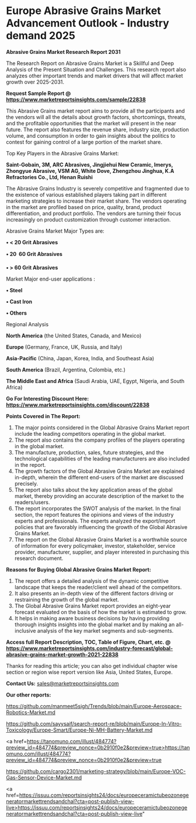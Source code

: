 # Europe Abrasive Grains Market Advancement Outlook - Industry demand 2025

<strong>Abrasive Grains Market Research Report 2031</strong>

The Research Report on Abrasive Grains Market is a Skillful and Deep Analysis of the Present Situation and Challenges. This research report also analyzes other important trends and market drivers that will affect market growth over 2025-2031.

<strong>Request Sample Report @ <a href=https://www.marketreportsinsights.com/sample/22838>https://www.marketreportsinsights.com/sample/22838</a></strong>

This Abrasive Grains market report aims to provide all the participants and the vendors will all the details about growth factors, shortcomings, threats, and the profitable opportunities that the market will present in the near future. The report also features the revenue share, industry size, production volume, and consumption in order to gain insights about the politics to contest for gaining control of a large portion of the market share.

Top Key Players in the Abrasive Grains Market:

<strong>Saint-Gobain, 3M, ARC Abrasives, Jingjiehui New Ceramic, Imerys, Zhongyue Abrasive, VSM AG, White Dove, Zhengzhou Jinghua, K.A Refractories Co., Ltd, Henan Ruishi</strong>

The Abrasive Grains Industry is severely competitive and fragmented due to the existence of various established players taking part in different marketing strategies to increase their market share. The vendors operating in the market are profiled based on price, quality, brand, product differentiation, and product portfolio. The vendors are turning their focus increasingly on product customization through customer interaction.

Abrasive Grains Market Major Types are:

<strong>• < 20 Grit Abrasives

• 20  60 Grit Abrasives

• > 60 Grit Abrasives</strong>

Market Major end-user applications :

<strong>• Steel

• Cast Iron

• Others</strong>

Regional Analysis

</u><strong><b>North America</b></strong> (the United States, Canada, and Mexico)

<strong><b>Europe </b></strong>(Germany, France, UK, Russia, and Italy)

<strong><b>Asia-Pacific</b></strong> (China, Japan, Korea, India, and Southeast Asia)

<strong><b>South America</b></strong> (Brazil, Argentina, Colombia, etc.)

<strong><b>The Middle East and Africa</b></strong> (Saudi Arabia, UAE, Egypt, Nigeria, and South Africa)

<strong>Go For Interesting Discount Here: <a href=https://www.marketreportsinsights.com/discount/22838>https://www.marketreportsinsights.com/discount/22838</a></strong>

<strong>Points Covered in The Report:</strong>
<ol>
  <li>The major points considered in the Global Abrasive Grains Market report include the leading competitors operating in the global market.</li>
  <li>The report also contains the company profiles of the players operating in the global market.</li>
  <li>The manufacture, production, sales, future strategies, and the technological capabilities of the leading manufacturers are also included in the report.</li>
  <li>The growth factors of the Global Abrasive Grains Market are explained in-depth, wherein the different end-users of the market are discussed precisely.</li>
  <li>The report also talks about the key application areas of the global market, thereby providing an accurate description of the market to the readers/users.</li>
  <li>The report incorporates the SWOT analysis of the market. In the final section, the report features the opinions and views of the industry experts and professionals. The experts analyzed the export/import policies that are favorably influencing the growth of the Global Abrasive Grains Market.</li>
  <li>The report on the Global Abrasive Grains Market is a worthwhile source of information for every policymaker, investor, stakeholder, service provider, manufacturer, supplier, and player interested in purchasing this research document.</li>
</ol>
<strong>Reasons for Buying Global Abrasive Grains Market Report:</strong>

<ol>
  <li>The report offers a detailed analysis of the dynamic competitive landscape that keeps the reader/client well ahead of the competitors.</li>
  <li>It also presents an in-depth view of the different factors driving or restraining the growth of the global market.</li>
  <li>The Global Abrasive Grains Market report provides an eight-year forecast evaluated on the basis of how the market is estimated to grow.</li>
  <li>It helps in making aware business decisions by having providing thorough insights insights into the global market and by making an all-inclusive analysis of the key market segments and sub-segments.</li>
</ol>
<strong>Access full Report Description, TOC, Table of Figure, Chart, etc. @ <a href=https://www.marketreportsinsights.com/industry-forecast/global-abrasive-grains-market-growth-2021-22838>https://www.marketreportsinsights.com/industry-forecast/global-abrasive-grains-market-growth-2021-22838</a></strong>


Thanks for reading this article; you can also get individual chapter wise section or region wise report version like Asia, United States, Europe.

<strong>Contact Us:</strong>
sales@marketreportsinsights.com

<strong>Our other reports:</strong>

<a href=https://github.com/manmeet5sigh/Trends/blob/main/Europe-Aerospace-Robotics-Market.md>https://github.com/manmeet5sigh/Trends/blob/main/Europe-Aerospace-Robotics-Market.md</a>

<a href=https://github.com/sayysaif/search-report-re/blob/main/Europe-In-Vitro-Toxicology/Europe-Smart/Europe-Ni-MH-Battery-Market.md>https://github.com/sayysaif/search-report-re/blob/main/Europe-In-Vitro-Toxicology/Europe-Smart/Europe-Ni-MH-Battery-Market.md</a>

<a href=https://tanomuno.com/illust/484774?preview_id=484774&preview_nonce=0b2910f0e2&preview=true>https://tanomuno.com/illust/484774?preview_id=484774&preview_nonce=0b2910f0e2&preview=true</a>

<a href=https://github.com/cargo2301/marketing-strategy/blob/main/Europe-VOC-Gas-Sensor-Device-Market.md>https://github.com/cargo2301/marketing-strategy/blob/main/Europe-VOC-Gas-Sensor-Device-Market.md</a>

<a href=https://issuu.com/reportsinsights24/docs/europeceramictubeozonegeneratormarkettrendsandchal?cta=post-publish-view-live>https://issuu.com/reportsinsights24/docs/europeceramictubeozonegeneratormarkettrendsandchal?cta=post-publish-view-live</a>"
